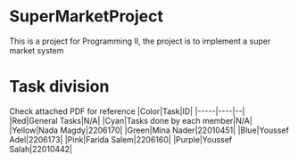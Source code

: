 # SuperMarketProject
This is a project for Programming II, the project is to implement a super market system
# Task division
Check attached PDF for reference
|Color|Task|ID|
|-----|----|--|
|Red|General Tasks|N/A|
|Cyan|Tasks done by each member|N/A|
|Yellow|Nada Magdy|2206170|
|Green|Mina Nader|22010451|
|Blue|Youssef Adel|2206173|
|Pink|Farida Salem|2206160|
|Purple|Youssef Salah|22010442|
